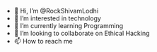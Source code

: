- 👋 Hi, I’m @RockShivamLodhi
- 👀 I’m interested in technology
- 🌱 I’m currently learning Programming
- 💞️ I’m looking to collaborate on Ethical Hacking
- 📫 How to reach me 

<!---
RockShivamLodhi/RockShivamLodhi is a ✨ special ✨ repository because its `README.md` (this file) appears on your GitHub profile.
You can click the Preview link to take a look at your changes.
--->
